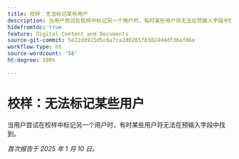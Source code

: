 ```yaml
---
title: 校样：无法标记某些用户
description: 当用户尝试在校样中标记另一个用户时，有时某些用户将无法在预输入字段中找到。
hidefromtoc: true
feature: Digital Content and Documents
source-git-commit: 5e22dd915d5c6a7ca2d0285f83824d4df36af06e
workflow-type: ht
source-wordcount: '58'
ht-degree: 100%

---
```


# 校样：无法标记某些用户

当用户尝试在校样中标记另一个用户时，有时某些用户将无法在预输入字段中找到。

_首次报告于 2025 年 1 月 10 日。_
